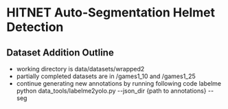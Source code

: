 # HITNET Auto-Segmentation Helmet Detection

## Dataset Addition Outline

- working directory is data/datasets/wrapped2
- partially completed datasets are in /games1_10 and /games1_25
- continue generating new annotations by running following code
    labelme
    python data_tools/labelme2yolo.py --json_dir {path to annotations} --seg
